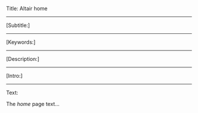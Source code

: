 Title: Altair home

----

[Subtitle:]

----

[Keywords:]

----

[Description:]

----

[Intro:]

----

Text:

The *home* page text...

